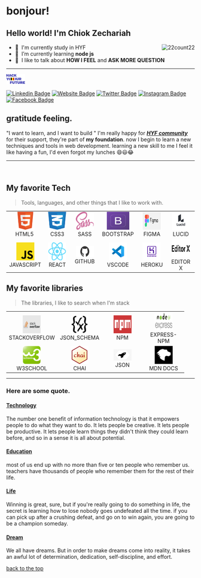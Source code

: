 # bonjour!

## Hello world! I'm  Chiok Zechariah

<a href="#22count22-title">
  <img src="https://github-readme-stats.vercel.app/api?username=22count22&show_icons=true&theme=dark&count_private=true&include_all_commits=true"
  alt="22count22" align="right" />
</a>

- :office: &nbsp;I'm currently study in HYF
- :seedling: &nbsp;I’m currently learning **node js**
- :speech_balloon: &nbsp;I like to talk about 
**HOW I FEEL**
 and **ASK MORE QUESTION**

---

<kbd>
  <a href="https://hackyourfuture.be">
  <img alt="HYF logo" width="50" src="./img/HYF.png">
    </a>
 </kbd>


[![Linkedin Badge](https://img.shields.io/badge/-LinkedIn-0e76a8?style=flat-square&logo=Linkedin&logoColor=white)](https://www.linkedin.com/in/chiok-zechariah-08544b1b3/)
[![Website Badge](https://img.shields.io/badge/Website-3b5998?style=flat-square&logo=google-chrome&logoColor=white)](https://22count22.github.io/)
[![Twitter Badge](https://img.shields.io/badge/-Twitter-00acee?style=flat-square&logo=Twitter&logoColor=white)](https://twitter.com/ZChiok)
[![Instagram Badge](https://img.shields.io/badge/-Instagram-e4405f?style=flat-square&logo=Instagram&logoColor=white)](https://instagram.com/chiohmathoat/)
[![Facebook Badge](https://img.shields.io/badge/-Facebook-405fe4?style=flat-square&logo=Facebook&logoColor=white)](https://www.facebook.com/profile.php?id=100007519815651)


## gratitude  feeling.

"I want to learn, and I want to build " I'm really happy for **[_HYF community_](https://hackyourfuture.be)** for their support,  they're part of **my foundation**. now I begin to learn a new techniques and tools in web development. learning a new skill to me I feel it like having a fun, I'd even forgot my lunches :smile::smiley::joy:

---


<br>

<h2 align="left" id="macropower-tech">My favorite Tech</h2>

> Tools, languages, and other things that I like to work with.

<table>
<tr>
    <td align="center" width="96">
      <a href="https://developer.mozilla.org/en-US/docs/Web/Guide/HTML/HTML5">
        <img src="./img/html-logo.png"
        width="48" height="48" alt="HTML5" />
      </a>
      <br>HTML5&nbsp;
    </td>
    <td align="center" width="96">
      <a href="https://developer.mozilla.org/en-US/docs/Web/CSS">
        <img src="./img/css3-logo.png" alt width="48" height="48" alt="css3"/> 
      </a>
      <br>CSS3
    </td>
    <td align="center" width="96">
      <a href="https://sass-lang.com/guide">
        <img src="./img/sass-logo.png" width="48" height="48" alt="sass" />
      </a>
      <br>SASS
          <td align="center"  width="96">
      <a href="https://getbootstrap.com/docs/5.0/getting-started/introduction/">
        <img src="./img/bootstrap-logo.png" alt
        width="60" height="48" alt="bootstrap" />
      </a>
      <br>BOOTSTRAP
    </td>
        <td align="center" width="96">
      <a href="https://www.figma.com/files/team/905469283356933321/class11%2612-4">
        <img src="./img/figma.png" alt width="48" height="48" alt="figma"/> 
      </a>
      <br>FIGMA
    </td>
            <td align="center" width="96">
      <a href="https://lucid.app/users/login#/login?referredProduct=lucidchart">
        <img src="./img/lucid.png" alt width="48" height="48" alt="lucid"/> 
      </a>
      <br>LUCID
    </td>

  </tr>
  <tr>
    <td align="center" width="96">
      <a href="https://developer.mozilla.org/en-US/docs/Web/JavaScript" >
        <img src="./img/JavaScript_logo.png" width="48" height="48" alt="JavaScript" />
      </a>
      <br>JAVASCRIPT
    </td>
    <td align="center" width="96">
      <a href="https://reactjs.org/" >
        <img src="./img/react-logo.png" width="48" height="48" alt="react" />
      </a>
      <br>REACT
    </td>
    <td align="center"  width="96">
      <a href="https://github.com/22count22">
        <img src="./img/github-logo.png"width="48" height="30" alt="github" />
      </a>
      <br>GITHUB
    </td>
        <td align="center"  width="96">
      <a href="https://code.visualstudio.com/docs/introvideos/basics">
        <img src="./img/vscode-logo.jpg" width="48" height="48" alt="vscode" />
      </a>
      <br>VSCODE
    </td>
        <td align="center" width="96">
      <a href="https://www.heroku.com/">
        <img src="./img/heroku.png" alt width="48" height="48" alt="heroku"/> 
      </a>
      <br>HEROKU
    </td>
        <td align="center" width="96">
      <a href="https://www.editorx.com/features/development">
        <img src="./img/editer.jpeg" alt width="48" height="48" alt="editor-x"/> 
      </a>
      <br>EDITOR X
    </td>

  </tr>
</table>
<h2 align="left" id="macropower-tech">My favorite libraries</h2>

> The libraries, I like to search when I'm stack

<table>
<tr>
    <td align="center" width="96">
      <a href="https://stackoverflow.com/search?q=attributes+schema+node+js">
        <img src="./img/stackoverflow-1.png"
        width="48" height="48" alt="stackoverflow" />
      </a>
      <br>STACKOVERFLOW
    </td>
    <td align="center" width="96">
      <a href="https://json-schema.org/">
        <img src="./img/schema.png" alt width="48" height="48" alt="json-schema"/> 
      </a>
      <br>JSON_SCHEMA
    </td>
    <td align="center" width="96">
      <a href="https://www.npmjs.com/package/express">
        <img src="./img/npm.jpeg" width="48" height="48" alt="npm" />
      </a>
      <br>NPM
          <td align="center"  width="96">
      <a href="http://expressjs.com/en/4x/api.html">
        <img src="./img/express-npm.png" alt
        width="48" height="48" alt="express" />
      </a>
      <br>EXPRESS-NPM
    </td>

  </tr>
  <tr>
    <td align="center" width="96">
      <a href="https://www.w3schools.com/about/" >
        <img src="./img/w3school.jpg" width="48" height="48" alt="w3school" />
      </a>
      <br>W3SCHOOL
    </td>
    <td align="center" width="96">
      <a href="https://www.chaijs.com/" >
        <img src="./img/chai.png" width="48" height="48" alt="chai" />
      </a>
      <br>CHAI
    </td>
    <td align="center"  width="96">
      <a href="https://www.jsonschemavalidator.net/">
        <img src="./img/json.jpg"width="48" height="30" alt="json" />
      </a>
      <br>JSON
    </td>
        <td align="center"  width="96">
      <a href="https://developer.mozilla.org/en-US/docs/Web/JavaScript/Reference/Global_Objects/Function/bind">
        <img src="./img/mdn.jpeg" width="48" height="48" alt="mnd" />
      </a>
      <br>MDN DOCS
    </td>
    

  </tr>
</table>

---

### Here are some quote.

#### [Technology](https://home.hackyourfuture.be/)

The number one benefit of information technology is that it empowers people to do what they want to do. It lets people be creative. It lets people be productive. It lets people learn things they didn't think they could learn before, and so in a sense it is all about potential.

#### [Education](https://hackyourfuture.be/)

most of us end up with no more than five or ten  people who remember us. teachers have thousands of people who remember them for the rest of their life.

#### [Life](https://www.reddit.com/)

Winning is great, sure, but if you're really going to do something in life, the secret is learning how to lose nobody goes undefeated all the time. if you can pick up after a  crushing defeat, and go on to win again, you are going to be a champion someday.

#### [Dream](https://hackyourfuture.be/program)

We all have dreams. But in order to make dreams come into reality, it takes an awful lot of determination, dedication, self-discipline, and effort.

[back to the top](#bonjour)